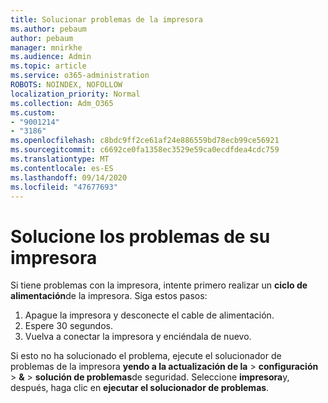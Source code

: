 ```yaml
---
title: Solucionar problemas de la impresora
ms.author: pebaum
author: pebaum
manager: mnirkhe
ms.audience: Admin
ms.topic: article
ms.service: o365-administration
ROBOTS: NOINDEX, NOFOLLOW
localization_priority: Normal
ms.collection: Adm_O365
ms.custom:
- "9001214"
- "3186"
ms.openlocfilehash: c8bdc9ff2ce61af24e886559bd78ecb99ce56921
ms.sourcegitcommit: c6692ce0fa1358ec3529e59ca0ecdfdea4cdc759
ms.translationtype: MT
ms.contentlocale: es-ES
ms.lasthandoff: 09/14/2020
ms.locfileid: "47677693"
---
```

# <a name="troubleshoot-your-printer"></a>Solucione los problemas de su impresora

Si tiene problemas con la impresora, intente primero realizar un **ciclo de alimentación**de la impresora. Siga estos pasos:

1. Apague la impresora y desconecte el cable de alimentación.
2. Espere 30 segundos.
3. Vuelva a conectar la impresora y enciéndala de nuevo.

Si esto no ha solucionado el problema, ejecute el solucionador de problemas de la impresora **yendo a la actualización de la**  >  **configuración**  >  **&**  >  **solución de problemas**de seguridad. Seleccione **impresora**y, después, haga clic en **ejecutar el solucionador de problemas**.